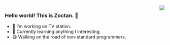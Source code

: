 <img align="right" src="https://github-readme-stats.vercel.app/api?username=zoctan&show_icons=true&icon_color=5094F0&text_color=&bg_color=ffffff&hide_title=true" />

### Hello world! This is Zoctan. 👋

- 🔭 I’m working on TV station.
- 🌱 Currently learning anything I interesting.
- 😄 Walking on the road of non-standard programmers.
